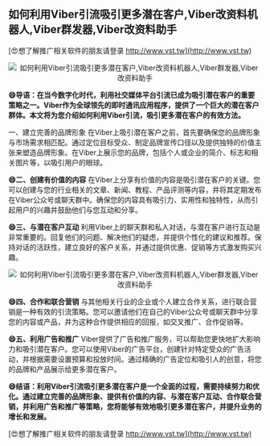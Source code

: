 ## **如何利用Viber引流吸引更多潜在客户,Viber改资料机器人,Viber群发器,Viber改资料助手**

[😍想了解推广相关软件的朋友请登录 http://www.vst.tw](http://www.vst.tw)

 <center><img src="https://vst.tw/MP4/tuiguang/png/3.png" alt="如何利用Viber引流吸引更多潜在客户,Viber改资料机器人,Viber群发器,Viber改资料助手"></center>

**😄导语：在当今数字化时代，利用社交媒体平台引流已成为吸引潜在客户的重要策略之一。Viber作为全球领先的即时通讯应用程序，提供了一个巨大的潜在客户群体。本文将为您介绍如何利用Viber引流，吸引更多潜在客户的有效方法。**

一、建立完善的品牌形象
在Viber上吸引潜在客户之前，首先要确保您的品牌形象与市场需求相匹配。通过定位目标受众、制定品牌宣传口径以及提供独特的价值主张来塑造品牌形象。在Viber上展示您的品牌，包括个人或企业的简介、标志和相关图片等，以吸引用户的眼球。

**😄二、创建有价值的内容**
在Viber上分享有价值的内容是吸引潜在客户的关键。您可以创建与您的行业相关的文章、新闻、教程、产品评测等内容，并将其定期发布在Viber公众号或聊天群中。确保您的内容具有吸引力、实用性和独特性，从而引起用户的兴趣并鼓励他们与您互动和分享。

**😄三、与潜在客户互动**
利用Viber上的聊天群和私人对话，与潜在客户进行互动是非常重要的。回复他们的问题、解决他们的疑虑，并提供个性化的建议和推荐。保持对话的活跃性，建立良好的客户关系，并通过提供优惠、促销等方式激发购买兴趣。

 <center><img src="https://vst.tw/MP4/tuiguang/png/5.png" alt="如何利用Viber引流吸引更多潜在客户,Viber改资料机器人,Viber群发器,Viber改资料助手"></center>

**😄四、合作和联合营销**
与其他相关行业的企业或个人建立合作关系，进行联合营销是一种有效的引流策略。您可以邀请他们在自己的Viber公众号或聊天群中分享您的内容或产品，并为这种合作提供相应的回报，如交叉推广、合作促销等。

**😄五、利用广告和推广**
Viber提供了广告和推广服务，可以帮助您更快地扩大影响力和吸引潜在客户。您可以使用Viber的广告平台，创建针对特定受众的广告活动，并根据需要设置预算和投放时间。通过精确的广告定位和吸引人的创意，将您的品牌和产品展示给更多潜在客户。

**😄结语：利用Viber引流吸引更多潜在客户是一个全面的过程，需要持续努力和优化。通过建立完善的品牌形象、提供有价值的内容、与潜在客户互动、合作联合营销，并利用广告和推广等策略，您将能够有效地吸引更多潜在客户，并提升业务的增长和发展。**

[😍想了解推广相关软件的朋友请登录 http://www.vst.tw](http://www.vst.tw)



